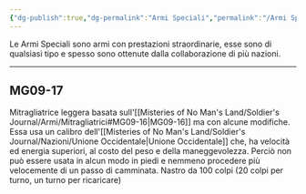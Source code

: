 ```yaml
---
{"dg-publish":true,"dg-permalink":"Armi Speciali","permalink":"/Armi Speciali/","tags":["gardenEntry"]}
---
```


Le Armi Speciali sono armi con prestazioni straordinarie, esse sono di qualsiasi tipo e spesso sono ottenute dalla collaborazione di più nazioni.

--- 
## MG09-17
Mitragliatrice leggera basata sull'[[Misteries of No Man's Land/Soldier's Journal/Armi/Mitragliatrici#MG09-16\|MG09-16]] ma con alcune modifiche. Essa usa un calibro dell'[[Misteries of No Man's Land/Soldier's Journal/Nazioni/Unione Occidentale\|Unione Occidentale]] che, ha velocità ed energia superiori, al costo del peso e della maneggevolezza. Perciò non può essere usata in alcun modo in piedi e nemmeno procedere più velocemente di un passo di camminata. Nastro da 100 colpi (20 colpi per turno, un turno per ricaricare)
